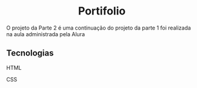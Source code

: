 <h1 align="center">Portifolio</h1>
<p>O projeto da Parte 2 é uma continuação do projeto da parte 1 foi realizada na aula administrada pela Alura</p>

<h2>Tecnologias</h2>
<p>HTML</p>
<p>CSS</p>
